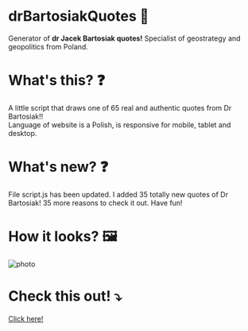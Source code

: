 # drBartosiakQuotes :file_folder:
Generator of **dr Jacek Bartosiak quotes!**  Specialist of geostrategy and geopolitics from Poland.

# What's this? :question:
A little script that draws one of 65 real and authentic quotes from Dr Bartosiak!!</br>
Language of website is a Polish, is responsive for mobile, tablet and desktop.

# What's new? :question:
File script.js has been updated. I added 35 totally new quotes of Dr Bartosiak! 35 more reasons to check it out. Have fun!

# How it looks? 🖼️
![photo](https://i.imgur.com/kAKjxNN.png)

# Check this out! :arrow_heading_down:
[Click here!](https://emarcins.github.io/drBartosiakQuotes)
